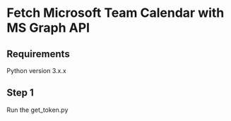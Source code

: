 # Fetch Microsoft Team Calendar with MS Graph API

## Requirements

Python version 3.x.x

## Step 1

Run the get_token.py

